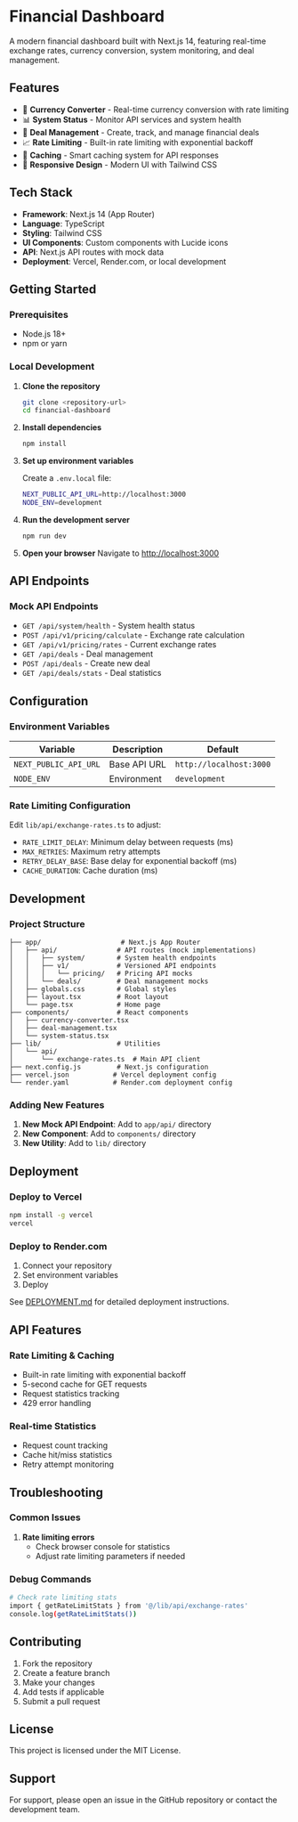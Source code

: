 # Financial Dashboard

A modern financial dashboard built with Next.js 14, featuring real-time exchange rates, currency conversion, system monitoring, and deal management.

## Features

- 🏦 **Currency Converter** - Real-time currency conversion with rate limiting
- 📊 **System Status** - Monitor API services and system health
- 💼 **Deal Management** - Create, track, and manage financial deals
- 📈 **Rate Limiting** - Built-in rate limiting with exponential backoff
- 🔄 **Caching** - Smart caching system for API responses
- 📱 **Responsive Design** - Modern UI with Tailwind CSS

## Tech Stack

- **Framework**: Next.js 14 (App Router)
- **Language**: TypeScript
- **Styling**: Tailwind CSS
- **UI Components**: Custom components with Lucide icons
- **API**: Next.js API routes with mock data
- **Deployment**: Vercel, Render.com, or local development

## Getting Started

### Prerequisites

- Node.js 18+
- npm or yarn

### Local Development

1. **Clone the repository**

   ```bash
   git clone <repository-url>
   cd financial-dashboard
   ```

2. **Install dependencies**

   ```bash
   npm install
   ```

3. **Set up environment variables**

   Create a `.env.local` file:

   ```bash
   NEXT_PUBLIC_API_URL=http://localhost:3000
   NODE_ENV=development
   ```

4. **Run the development server**

   ```bash
   npm run dev
   ```

5. **Open your browser**
   Navigate to [http://localhost:3000](http://localhost:3000)

## API Endpoints

### Mock API Endpoints

- `GET /api/system/health` - System health status
- `POST /api/v1/pricing/calculate` - Exchange rate calculation
- `GET /api/v1/pricing/rates` - Current exchange rates
- `GET /api/deals` - Deal management
- `POST /api/deals` - Create new deal
- `GET /api/deals/stats` - Deal statistics

## Configuration

### Environment Variables

| Variable              | Description  | Default                 |
| --------------------- | ------------ | ----------------------- |
| `NEXT_PUBLIC_API_URL` | Base API URL | `http://localhost:3000` |
| `NODE_ENV`            | Environment  | `development`           |

### Rate Limiting Configuration

Edit `lib/api/exchange-rates.ts` to adjust:

- `RATE_LIMIT_DELAY`: Minimum delay between requests (ms)
- `MAX_RETRIES`: Maximum retry attempts
- `RETRY_DELAY_BASE`: Base delay for exponential backoff (ms)
- `CACHE_DURATION`: Cache duration (ms)

## Development

### Project Structure

```
├── app/                    # Next.js App Router
│   ├── api/               # API routes (mock implementations)
│   │   ├── system/        # System health endpoints
│   │   ├── v1/            # Versioned API endpoints
│   │   │   └── pricing/   # Pricing API mocks
│   │   └── deals/         # Deal management mocks
│   ├── globals.css        # Global styles
│   ├── layout.tsx         # Root layout
│   └── page.tsx           # Home page
├── components/            # React components
│   ├── currency-converter.tsx
│   ├── deal-management.tsx
│   └── system-status.tsx
├── lib/                   # Utilities
│   └── api/
│       └── exchange-rates.ts  # Main API client
├── next.config.js         # Next.js configuration
├── vercel.json           # Vercel deployment config
└── render.yaml           # Render.com deployment config
```

### Adding New Features

1. **New Mock API Endpoint**: Add to `app/api/` directory
2. **New Component**: Add to `components/` directory
3. **New Utility**: Add to `lib/` directory

## Deployment

### Deploy to Vercel

```bash
npm install -g vercel
vercel
```

### Deploy to Render.com

1. Connect your repository
2. Set environment variables
3. Deploy

See [DEPLOYMENT.md](./DEPLOYMENT.md) for detailed deployment instructions.

## API Features

### Rate Limiting & Caching

- Built-in rate limiting with exponential backoff
- 5-second cache for GET requests
- Request statistics tracking
- 429 error handling

### Real-time Statistics

- Request count tracking
- Cache hit/miss statistics
- Retry attempt monitoring

## Troubleshooting

### Common Issues

1. **Rate limiting errors**
   - Check browser console for statistics
   - Adjust rate limiting parameters if needed

### Debug Commands

```bash
# Check rate limiting stats
import { getRateLimitStats } from '@/lib/api/exchange-rates'
console.log(getRateLimitStats())
```

## Contributing

1. Fork the repository
2. Create a feature branch
3. Make your changes
4. Add tests if applicable
5. Submit a pull request

## License

This project is licensed under the MIT License.

## Support

For support, please open an issue in the GitHub repository or contact the development team.
